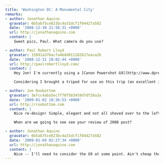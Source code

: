 ```yaml
---
title: 'Washington DC: A Monumental City'
remarks:
- author: Jonathan Aquino
  gravatar: 6b5ab75ce823bc4a31dcf1f04427a582
  date: '2008-12-30 21:58:31 +0000'
  url: http://jonathanaquino.com
  content: |
    Sweet pics, Paul. What camera do you use?

- author: Paul Robert Lloyd
  gravatar: 15091a37bacfa4bdd011282627eaca2b
  date: '2008-12-31 10:02:44 +0000'
  url: http://paulrobertlloyd.com/
  content: |
    Hey Jon! I'm currently using a [Canon Powershot G9](http://www.dpreview.com/reviews/canong9/)--a camera that falls somewhere between high-end compact and low-end DSLR. This means it's small enough to be able to fit in my trouser pocket (just), but at the expense of some features available in full SLRs (interchangeable lenses, better image sensors etc.)

    Considering I brought a tripod for use on this trip (an excellent investment in and of itself), and thus carried camera equipment around in my bag, I'm considering upgrading to a larger EOS range camera -- but this is a big and expensive leap!

- author: Jon Roobottom
  gravatar: 3efcc4aba5ec7f70f583459d7df26a3a
  date: '2009-01-02 10:36:53 +0000'
  url: http://roobottom.com
  content: |
    Nice re-design! Simple, elegant and not all shoved over to the left!

    When are we going to see see your review of 2008 post?

- author: Jonathan Aquino
  gravatar: 6b5ab75ce823bc4a31dcf1f04427a582
  date: '2009-01-04 02:27:34 +0000'
  url: http://jonathanaquino.com
  content: |
    Nice -- I'll need to consider the G9 at some point. Ain't cheap though.
---
```


